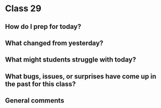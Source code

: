 # Class 29

## How do I prep for today?

## What changed from yesterday? 

## What might students struggle with today?  

## What bugs, issues, or surprises have come up in the past for this class?

## General comments